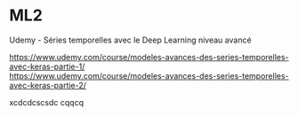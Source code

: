 # ML2
Udemy - Séries temporelles avec le Deep Learning niveau avancé

https://www.udemy.com/course/modeles-avances-des-series-temporelles-avec-keras-partie-1/  
https://www.udemy.com/course/modeles-avances-des-series-temporelles-avec-keras-partie-2/

xcdcdcscsdc
cqqcq
